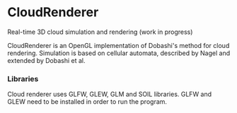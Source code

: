 CloudRenderer
=============

Real-time 3D cloud simulation and rendering (work in progress)

CloudRenderer is an OpenGL implementation of Dobashi's method for cloud rendering. Simulation is based on cellular automata, described by Nagel and extended by Dobashi et al. 

### Libraries

Cloud renderer uses GLFW, GLEW, GLM and SOIL libraries. GLFW and GLEW need to be installed in order to run the program.
